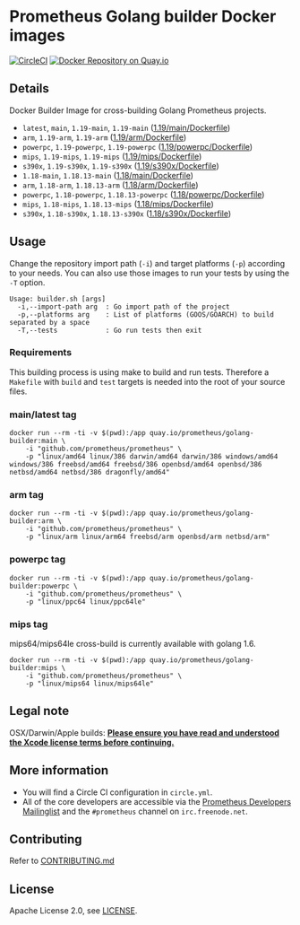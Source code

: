 # Prometheus Golang builder Docker images

[![CircleCI](https://circleci.com/gh/prometheus/golang-builder/tree/master.svg?style=shield)][circleci]
[![Docker Repository on Quay.io](https://quay.io/repository/prometheus/golang-builder/status)][quayio]

## Details

Docker Builder Image for cross-building Golang Prometheus projects.

- `latest`, `main`, `1.19-main`, `1.19-main` ([1.19/main/Dockerfile](1.19/main/Dockerfile))
- `arm`, `1.19-arm`, `1.19-arm` ([1.19/arm/Dockerfile](1.19/arm/Dockerfile))
- `powerpc`, `1.19-powerpc`, `1.19-powerpc` ([1.19/powerpc/Dockerfile](1.19/powerpc/Dockerfile))
- `mips`, `1.19-mips`, `1.19-mips` ([1.19/mips/Dockerfile](1.19/mips/Dockerfile))
- `s390x`, `1.19-s390x`, `1.19-s390x` ([1.19/s390x/Dockerfile](1.19/s390x/Dockerfile))
- `1.18-main`, `1.18.13-main` ([1.18/main/Dockerfile](1.18/main/Dockerfile))
- `arm`, `1.18-arm`, `1.18.13-arm` ([1.18/arm/Dockerfile](1.18/arm/Dockerfile))
- `powerpc`, `1.18-powerpc`, `1.18.13-powerpc` ([1.18/powerpc/Dockerfile](1.18/powerpc/Dockerfile))
- `mips`, `1.18-mips`, `1.18.13-mips` ([1.18/mips/Dockerfile](1.18/mips/Dockerfile))
- `s390x`, `1.18-s390x`, `1.18.13-s390x` ([1.18/s390x/Dockerfile](1.18/s390x/Dockerfile))

## Usage

Change the repository import path (`-i`) and target platforms (`-p`) according to your needs.
You can also use those images to run your tests by using the `-T` option.

```
Usage: builder.sh [args]
  -i,--import-path arg  : Go import path of the project
  -p,--platforms arg    : List of platforms (GOOS/GOARCH) to build separated by a space
  -T,--tests            : Go run tests then exit
```

### Requirements

This building process is using make to build and run tests.
Therefore a `Makefile` with `build` and `test` targets is needed into the root of your source files.

### main/latest tag

```
docker run --rm -ti -v $(pwd):/app quay.io/prometheus/golang-builder:main \
    -i "github.com/prometheus/prometheus" \
    -p "linux/amd64 linux/386 darwin/amd64 darwin/386 windows/amd64 windows/386 freebsd/amd64 freebsd/386 openbsd/amd64 openbsd/386 netbsd/amd64 netbsd/386 dragonfly/amd64"
```

### arm tag

```
docker run --rm -ti -v $(pwd):/app quay.io/prometheus/golang-builder:arm \
    -i "github.com/prometheus/prometheus" \
    -p "linux/arm linux/arm64 freebsd/arm openbsd/arm netbsd/arm"
```

### powerpc tag

```
docker run --rm -ti -v $(pwd):/app quay.io/prometheus/golang-builder:powerpc \
    -i "github.com/prometheus/prometheus" \
    -p "linux/ppc64 linux/ppc64le"
```

### mips tag

mips64/mips64le cross-build is currently available with golang 1.6.

```
docker run --rm -ti -v $(pwd):/app quay.io/prometheus/golang-builder:mips \
    -i "github.com/prometheus/prometheus" \
    -p "linux/mips64 linux/mips64le"
```

## Legal note

OSX/Darwin/Apple builds:
**[Please ensure you have read and understood the Xcode license
   terms before continuing.](https://www.apple.com/legal/sla/docs/xcode.pdf)**

## More information

  * You will find a Circle CI configuration in `circle.yml`.
  * All of the core developers are accessible via the [Prometheus Developers Mailinglist](https://groups.google.com/forum/?fromgroups#!forum/prometheus-developers) and the `#prometheus` channel on `irc.freenode.net`.

## Contributing

Refer to [CONTRIBUTING.md](CONTRIBUTING.md)

## License

Apache License 2.0, see [LICENSE](LICENSE).

[quayio]: https://quay.io/repository/prometheus/golang-builder
[circleci]: https://circleci.com/gh/prometheus/golang-builder

